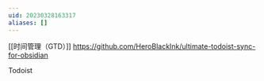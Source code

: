 ```yaml
---
uid: 20230328163317
aliases: []
---
```

[[时间管理（GTD）]]
https://github.com/HeroBlackInk/ultimate-todoist-sync-for-obsidian

Todoist